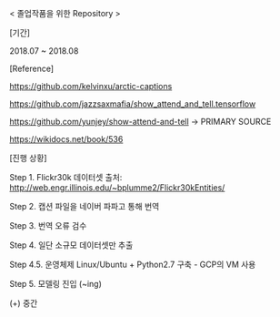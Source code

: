 < 졸업작품을 위한 Repository >


[기간]

2018.07 ~ 2018.08


[Reference]

https://github.com/kelvinxu/arctic-captions

https://github.com/jazzsaxmafia/show_attend_and_tell.tensorflow

https://github.com/yunjey/show-attend-and-tell    -> PRIMARY SOURCE

https://wikidocs.net/book/536



[진행 상황]

Step 1. Flickr30k 데이터셋 출처: http://web.engr.illinois.edu/~bplumme2/Flickr30kEntities/

Step 2. 캡션 파일을 네이버 파파고 통해 번역

Step 3. 번역 오류 검수

Step 4. 일단 소규모 데이터셋만 추출

Step 4.5. 운영체제 Linux/Ubuntu + Python2.7 구축 - GCP의 VM 사용

Step 5. 모델링 진입 (~ing)

(+) 중간 
